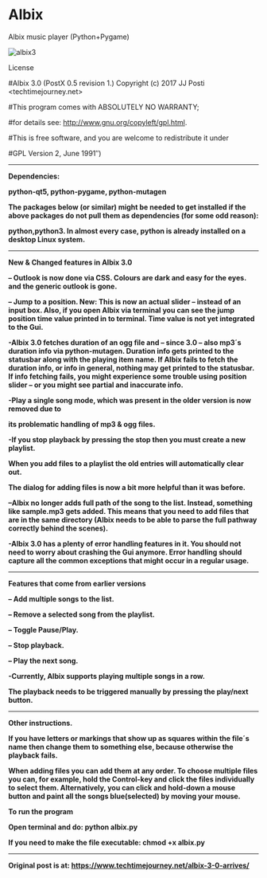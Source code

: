 # Albix
Albix music player (Python+Pygame)

![albix3](https://user-images.githubusercontent.com/29865797/31854798-edaf06e2-b6a7-11e7-8bce-539a77f4d6a8.jpg)


License

#Albix 3.0 (PostX 0.5 revision 1.) Copyright (c) 2017 JJ Posti <techtimejourney.net>

#This program comes with ABSOLUTELY NO WARRANTY;

#for details see: http://www.gnu.org/copyleft/gpl.html.

#This is free software, and you are welcome to redistribute it under

#GPL Version 2, June 1991″)

 ___________________________

<b>Dependencies:<b>

python-qt5, python-pygame, python-mutagen

The packages below (or similar) might be needed to get installed if the above packages do not pull them as dependencies (for some odd reason):

python,python3. In almost every case, python is already installed on a desktop Linux system.

 ________________________

<b>New & Changed features in Albix 3.0<b>

– Outlook is now done via CSS. Colours are dark and easy for the eyes. and the generic outlook is gone.

– Jump to a position. New: This is now an actual slider – instead of an input box. Also, if you open Albix via terminal you can see the jump position time value printed in to terminal. Time value is not yet integrated to the Gui.

-Albix 3.0 fetches duration of an ogg file and – since 3.0 – also mp3´s duration info via python-mutagen. Duration info gets printed to the statusbar along with the playing item name. If Albix fails to fetch the duration info, or info in general, nothing may get printed to the statusbar. If info fetching fails, you might experience some trouble using position slider – or you might see partial and inaccurate info.

-Play a single song mode, which was present in the older version is now removed due to

its problematic handling of mp3 & ogg files.

-If you stop playback by pressing the stop then you must create a new playlist.

When you add files to a playlist the old entries will automatically clear out.

The dialog for adding files is now a bit more helpful than it was before.

–Albix no longer adds full path of the song to the list. Instead, something like sample.mp3 gets added. This means that you need to add files that are in the same directory (Albix needs to be able to parse the full pathway correctly behind the scenes).

-Albix 3.0 has a plenty of error handling features in it. You should not need to worry about crashing the Gui anymore. Error handling should capture all the common exceptions that might occur in a regular usage.

_________________

<b>Features that come from earlier versions<b>

– Add multiple songs to the list.

– Remove a selected song from the playlist.

– Toggle Pause/Play.

– Stop playback.

– Play the next song.

-Currently, Albix supports playing multiple songs in a row.

The playback needs to be triggered manually by pressing the play/next button.

_____________________

<b>Other instructions.<b>

If you have letters or markings that show up as squares within the file´s name then change them to something else, because otherwise the playback fails.

When adding files you can add them at any order. To choose multiple files you can, for example, hold the Control-key and click the files individually to select them. Alternatively, you can click and hold-down a mouse button and paint all the songs blue(selected) by moving your mouse.



<b>To run the program<b>

Open terminal and do: python albix.py

If you need to make the file executable: chmod +x albix.py

_____________________________________
Original post is at:
https://www.techtimejourney.net/albix-3-0-arrives/
